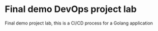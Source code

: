 # Final demo DevOps project lab
Final demo project lab, this is a CI/CD process for a Golang application
